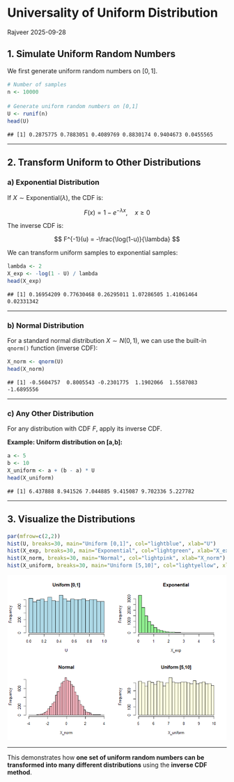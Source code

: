 Universality of Uniform Distribution
================
Rajveer
2025-09-28

## 1. Simulate Uniform Random Numbers

We first generate uniform random numbers on $[0,1]$.

``` r
# Number of samples
n <- 10000

# Generate uniform random numbers on [0,1]
U <- runif(n)
head(U)
```

    ## [1] 0.2875775 0.7883051 0.4089769 0.8830174 0.9404673 0.0455565

------------------------------------------------------------------------

## 2. Transform Uniform to Other Distributions

### a) Exponential Distribution

If $X \sim \text{Exponential}(\lambda)$, the CDF is:

$$
F(x) = 1 - e^{-\lambda x}, \quad x \ge 0
$$

The inverse CDF is:

$$
F^{-1}(u) = -\frac{\log(1-u)}{\lambda}
$$

We can transform uniform samples to exponential samples:

``` r
lambda <- 2
X_exp <- -log(1 - U) / lambda
head(X_exp)
```

    ## [1] 0.16954209 0.77630468 0.26295011 1.07286505 1.41061464 0.02331342

------------------------------------------------------------------------

### b) Normal Distribution

For a standard normal distribution $X \sim N(0,1)$, we can use the
built-in `qnorm()` function (inverse CDF):

``` r
X_norm <- qnorm(U)
head(X_norm)
```

    ## [1] -0.5604757  0.8005543 -0.2301775  1.1902066  1.5587083 -1.6895556

------------------------------------------------------------------------

### c) Any Other Distribution

For any distribution with CDF $F$, apply its inverse CDF.

**Example: Uniform distribution on \[a,b\]:**

``` r
a <- 5
b <- 10
X_uniform <- a + (b - a) * U
head(X_uniform)
```

    ## [1] 6.437888 8.941526 7.044885 9.415087 9.702336 5.227782

------------------------------------------------------------------------

## 3. Visualize the Distributions

``` r
par(mfrow=c(2,2))
hist(U, breaks=30, main="Uniform [0,1]", col="lightblue", xlab="U")
hist(X_exp, breaks=30, main="Exponential", col="lightgreen", xlab="X_exp")
hist(X_norm, breaks=30, main="Normal", col="lightpink", xlab="X_norm")
hist(X_uniform, breaks=30, main="Uniform [5,10]", col="lightyellow", xlab="X_uniform")
```

![](plots-1.png)<!-- -->

------------------------------------------------------------------------

This demonstrates how **one set of uniform random numbers can be
transformed into many different distributions** using the **inverse CDF
method**.

